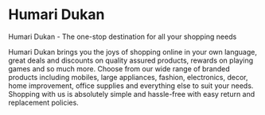 # Humari Dukan

Humari Dukan - The one-stop destination for all your shopping needs

Humari Dukan brings you the joys of shopping online in your own language, great deals and discounts on quality assured products, rewards on playing games and so much more. Choose from our wide range of branded products including mobiles, large appliances, fashion, electronics, decor, home improvement, office supplies and everything else to suit your needs. Shopping with us is absolutely simple and hassle-free with easy return and replacement policies.
